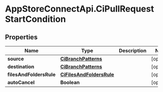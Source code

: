 # AppStoreConnectApi.CiPullRequestStartCondition

## Properties

Name | Type | Description | Notes
------------ | ------------- | ------------- | -------------
**source** | [**CiBranchPatterns**](CiBranchPatterns.md) |  | [optional] 
**destination** | [**CiBranchPatterns**](CiBranchPatterns.md) |  | [optional] 
**filesAndFoldersRule** | [**CiFilesAndFoldersRule**](CiFilesAndFoldersRule.md) |  | [optional] 
**autoCancel** | **Boolean** |  | [optional] 


